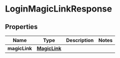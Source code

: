 
# LoginMagicLinkResponse

## Properties
Name | Type | Description | Notes
------------ | ------------- | ------------- | -------------
**magicLink** | [**MagicLink**](MagicLink.md) |  | 



